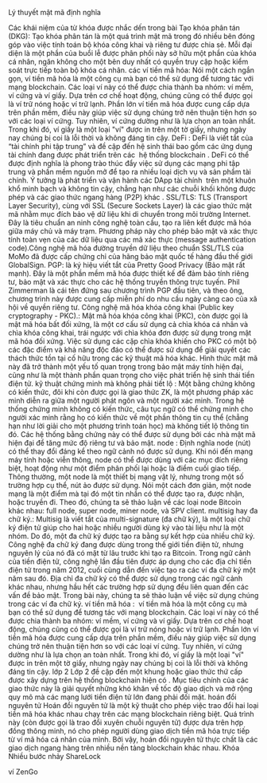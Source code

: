 Lý thuyết mật mã định nghĩa 

Các khái niệm của từ khóa được nhắc dến trong bài
Tạo khóa phân tán (DKG): Tạo khóa phân tán là một quá trình mật mã trong đó nhiều bên đóng góp vào việc tính toán bộ khóa công khai và riêng tư được chia sẻ. Mỗi đại diện là một phần của buổi lễ được phân phối này sở hữu một phần của khóa cá nhân, ngăn không cho một bên duy nhất có quyền truy cập hoặc kiểm soát trực tiếp toàn bộ khóa cá nhân.
các ví tiền mã hóa: Nói một cách ngắn gọn, ví tiền mã hóa là một công cụ mà bạn có thể sử dụng để tương tác với mạng blockchain. Các loại ví này có thể được chia thành ba nhóm: ví mềm, ví cứng và ví giấy. Dựa trên cơ chế hoạt động, chúng cũng có thể được gọi là ví trữ nóng hoặc ví trữ lạnh.
Phần lớn ví tiền mã hóa được cung cấp dựa trên phần mềm, điều này giúp việc sử dụng chúng trở nên thuận tiện hơn so với các loại ví cứng. Tuy nhiên, ví cứng dường như là lựa chọn an toàn nhất. Trong khi đó, ví giấy là một loại "ví" được in trên một tờ giấy, nhưng ngày nay chúng bị coi là lỗi thời và không đáng tin cậy.
DeFi : DeFi là viết tắt của “tài chính phi tập trung” và đề cập đến hệ sinh thái bao gồm các ứng dụng tài chính đang được phát triển trên các  hệ thống blockchain .
DeFi có thể được định nghĩa là phong trào thúc đẩy việc sử dụng các mạng phi tập trung và phần mềm nguồn mở để tạo ra nhiều loại dịch vụ và sản phẩm tài chính. Ý tưởng là phát triển và vận hành các DApp tài chính  trên một khuôn khổ minh bạch và không tin cậy, chẳng hạn như các chuỗi khối không được phép và các giao thức ngang hàng (P2P) khác .
SSL/TLS: TLS (Transport Layer Security), cùng với SSL (Secure Sockets Layer) là các giao thức mật mã nhằm mục đích bảo vệ dữ liệu khi di chuyển trong môi trường Internet.  Đây là tiêu chuẩn an ninh công nghệ toàn cầu, tạo ra liên kết được mã hóa giữa máy chủ và máy trạm. Phương pháp này cho phép bảo mật và xác thực tính toàn vẹn của các dữ liệu qua các mã xác thực (message authentication code).Công nghệ mã hóa đường truyền dữ liệu theo chuẩn SSL/TLS của MoMo đã được cấp chứng chỉ của hãng bảo mật quốc tế hàng đầu thế giới GlobalSign.
PGP: là ký hiệu viết tắt của Pretty Good Privacy (Bảo mật rất mạnh). Đây là một phần mềm mã hóa được thiết kế để đảm bảo tính riêng tư, bảo mật và xác thực cho các hệ thống truyền thông trực tuyến. Phil Zimmerman là cái tên đứng sau chương trình PGP đầu tiên, và theo ông, chương trình này được cung cấp miễn phí do nhu cầu ngày càng cao của xã hội về quyền riêng tư.
Công nghệ mã hóa khóa công khai (Public key cryptography - PKC).: Mật mã hóa khóa công khai (PKC), còn được gọi là mật mã hóa bất đối xứng, là một cơ cấu sử dụng cả chìa khóa cá nhân và chìa khóa công khai, trái ngược với chìa khóa đơn được sử dụng trong mật mã hóa đối xứng. Việc sử dụng các cặp chìa khóa khiến cho PKC có một bộ các đặc điểm và khả năng độc đáo có thể được sử dụng để giải quyết các thách thức tồn tại cố hữu trong các kỹ thuật mã hóa khác. Hình thức mật mã này đã trở thành một yếu tố quan trọng trong bảo mật máy tính hiện đại, cũng như là một thành phần quan trọng cho việc phát triển hệ sinh thái tiền điện tử.
kỹ thuật chứng minh mà không phải tiết lộ : Một bằng chứng không có kiến ​​thức, đôi khi còn được gọi là giao thức ZK, là một phương pháp xác minh diễn ra giữa một người phát ngôn và một người xác minh. Trong hệ thống chứng minh không có kiến ​​thức, câu tục ngữ có thể chứng minh cho người xác minh rằng họ có kiến ​​thức về một phần thông tin cụ thể (chẳng hạn như lời giải cho một phương trình toán học) mà không tiết lộ thông tin đó. Các hệ thống bằng chứng này có thể được sử dụng bởi các nhà mật mã hiện đại để tăng mức độ riêng tư và bảo mật.
node : Định nghĩa node (nút) có thể thay đổi đáng kể theo ngữ cảnh nó được sử dụng. Khi nói đến mạng máy tính hoặc viễn thông, node có thể được dùng với các mục đích riêng biệt, hoạt động như một điểm phân phối lại hoặc là điểm cuối giao tiếp. Thông thường, một node là một thiết bị mạng vật lý, nhưng trong một số trường hợp cụ thể, nút ảo được sử dụng.
Nói một cách đơn giản, một node mạng là một điểm mà tại đó một tin nhắn có thể được tạo ra, được nhận, hoặc truyền đi. Theo đó, chúng ta sẽ thảo luận về các loại node Bitcoin khác nhau: full node, super node, miner node, và SPV client.
multisig hay đa chữ ký.: Multisig là viết tắt của multi-signature (đa chữ ký), là một loại chữ ký điện tử giúp cho hai hoặc nhiều người dùng ký vào tài liệu như là một nhóm. Do đó, một đa chữ ký được tạo ra bằng sự kết hợp của nhiều chữ ký. Công nghệ đa chữ ký đang được dùng trong thế giới tiền điện tử, nhưng nguyên lý của nó đã có mặt từ lâu trước khi tạo ra Bitcoin.
Trong ngữ cảnh của tiền điện tử, công nghệ lần đầu tiên được áp dụng cho các địa chỉ tiền điện tử trong năm 2012, cuối cùng dẫn đến việc tạo ra các ví đa chữ ký một năm sau đó. Địa chỉ đa chữ ký có thể được sử dụng trong các ngữ cảnh khác nhau, nhưng hầu hết các trường hợp sử dụng đều liên quan đến các vấn đề bảo mật. Trong bài này, chúng ta sẽ thảo luận về việc sử dụng chúng trong các ví đa chữ ký.
ví tiền mã hóa :  ví tiền mã hóa là một công cụ mà bạn có thể sử dụng để tương tác với mạng blockchain. Các loại ví này có thể được chia thành ba nhóm: ví mềm, ví cứng và ví giấy. Dựa trên cơ chế hoạt động, chúng cũng có thể được gọi là ví trữ nóng hoặc ví trữ lạnh.
Phần lớn ví tiền mã hóa được cung cấp dựa trên phần mềm, điều này giúp việc sử dụng chúng trở nên thuận tiện hơn so với các loại ví cứng. Tuy nhiên, ví cứng dường như là lựa chọn an toàn nhất. Trong khi đó, ví giấy là một loại "ví" được in trên một tờ giấy, nhưng ngày nay chúng bị coi là lỗi thời và không đáng tin cậy.
lớp 2 Lớp 2 đề cập đến một khung hoặc giao thức thứ cấp được xây dựng trên hệ thống blockchain hiện có . Mục tiêu chính của các giao thức này là giải quyết những khó khăn về tốc độ giao dịch và mở rộng quy mô mà các mạng lưới tiền điện tử lớn đang phải đối mặt.
hoán đổi nguyên tử Hoán đổi nguyên tử là một kỹ thuật cho phép việc trao đổi hai loại tiền mã hóa khác nhau chạy trên các mạng blockchain riêng biệt. Quá trình này (còn được gọi là trao đổi xuyên chuỗi nguyên tử) được dựa trên hợp đồng thông minh, nó cho phép người dùng giao dịch tiền mã hóa trực tiếp từ ví mã hóa cá nhân của mình. Bởi vậy, hoán đổi nguyên tử thực chất là các giao dịch ngang hàng trên nhiều nền tảng blockchain khác nhau.
Khóa Nhiều bước nhảy
ShareLock

ví ZenGo

